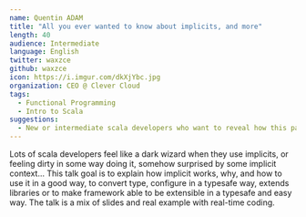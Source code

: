 ```yaml
---
name: Quentin ADAM
title: "All you ever wanted to know about implicits, and more"
length: 40
audience: Intermediate
language: English
twitter: waxzce
github: waxzce
icon: https://i.imgur.com/dkXjYbc.jpg
organization: CEO @ Clever Cloud
tags:
  - Functional Programming
  - Intro to Scala
suggestions:
  - New or intermediate scala developers who want to reveal how this part of scala work.
---
```

Lots of scala developers feel like a dark wizard when they use implicits, or feeling dirty in some way doing it, somehow surprised by some implicit context... This talk goal is to explain how implicit works, why, and how to use it in a good way, to convert type, configure in a typesafe way, extends libraries or to make framework able to be extensible in a typesafe and easy way. The talk is a mix of slides and real example with real-time coding.
